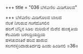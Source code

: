 +++
title = "036 ಬೆಳೆವಿಣಿಲ ಮಿಡಿಗೊಲವ"

+++
ಬೆಳೆವಿಣಿಲ ಮಿಡಿಗೊಲವ ಬಾಲದ   
ನೆಲಕೆ ನಿಗುರುವ ಗಂಗೆದೊಗಲಿನ  
ಹಲಗೆ ಬೆನ್ನಿನ ಸಿಡಿಲ ಮರಿಯೆನೆ ಮೆರೆವ ಹುಂಕೃತಿಯ   
ಕೆಲವಿದಿರು ಬರಲದ್ರಿಯದ್ರಿಯ  
ಹಳಚುವಂತಿರೆ ಹರಿವ ಹಾರುವ  
ಸಲಗನಳ್ಳಿರಿದಾಡುತಿರ್ದವು ಹಿಂಡು ಹಿಂಡಿನಲಿ       ॥36॥